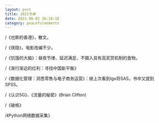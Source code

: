 ```yaml
---
layout: post
title: 2021书单
date: 2021-06-02 16:18:18
category: peacefulmoments
---   
```

/《也斯的香港》，散文。

/《侠隐》，电影改编不少。

/《饥饿的大脑》：昼夜节律、延迟满足、不摄入具有高奖赏机制的食物。

/《渐行渐远的红利：寻找中国新平衡》

/《数据化管理：洞悉零售与电子商务运营》：继上次看到lgx将SAS，书中又提到SPSS。

/《认识5G》、《流量的秘密》(Brian Clifton)

/《破格》

/《Python网络数据采集》
